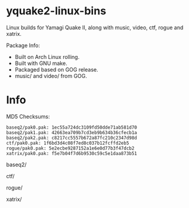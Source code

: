 # yquake2-linux-bins
Linux builds for Yamagi Quake II, along with music, video, ctf, rogue and xatrix.

Package Info: 
- Built on Arch Linux rolling.
- Built with GNU make.
- Packaged based on GOG release.
- music/ and video/ from GOG.

# Info

MD5 Checksums:

    baseq2/pak0.pak: 1ec55a724dc3109fd50dde71ab581d70
    baseq2/pak1.pak: 42663ea709b7cd3eb9b634b36cfecb1a
    baseq2/pak2.pak: c8217cc5557b672a87fc210c2347d98d
    ctf/pak0.pak: 1f6bd3d4c08f7ed8c037b12fcffd2eb5
    rogue/pak0.pak: 5e2ecbe9287152a1e6e0d77b3f47dcb2
    xatrix/pak0.pak: f5e7b04f7d6b9530c59c5e1daa873b51

   baseq2/

   ctf/

   rogue/

   xatrix/
